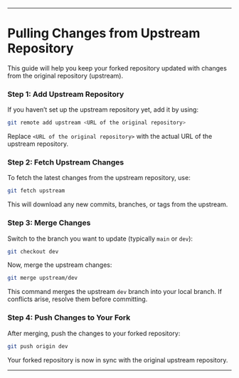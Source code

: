 
---

# Pulling Changes from Upstream Repository

This guide will help you keep your forked repository updated with changes from the original repository (upstream).

### Step 1: Add Upstream Repository

If you haven’t set up the upstream repository yet, add it by using:

```bash
git remote add upstream <URL of the original repository>
```

Replace `<URL of the original repository>` with the actual URL of the upstream repository.

### Step 2: Fetch Upstream Changes

To fetch the latest changes from the upstream repository, use:

```bash
git fetch upstream
```

This will download any new commits, branches, or tags from the upstream.

### Step 3: Merge Changes

Switch to the branch you want to update (typically `main` or `dev`):

```bash
git checkout dev
```

Now, merge the upstream changes:

```bash
git merge upstream/dev
```

This command merges the upstream `dev` branch into your local branch. If conflicts arise, resolve them before committing.

### Step 4: Push Changes to Your Fork

After merging, push the changes to your forked repository:

```bash
git push origin dev
```

Your forked repository is now in sync with the original upstream repository.

---

